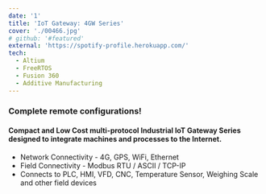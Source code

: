 ```yaml
---
date: '1'
title: 'IoT Gateway: 4GW Series'
cover: './00466.jpg'
# github: '#featured'
external: 'https://spotify-profile.herokuapp.com/'
tech:
  - Altium
  - FreeRTOS
  - Fusion 360
  - Additive Manufacturing
---
```


### Complete remote configurations!
#### Compact and Low Cost multi-protocol Industrial IoT Gateway Series designed to integrate machines and processes to the Internet.
- Network Connectivity - 4G, GPS, WiFi, Ethernet
- Field Connectivity - Modbus RTU / ASCII / TCP-IP 
- Connects to PLC, HMI, VFD, CNC, Temperature Sensor, Weighing Scale and other field devices
